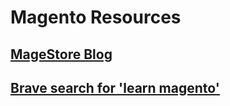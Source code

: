 # Magento Resources

## [MageStore Blog](https://www.magestore.com/blog/)

## [Brave search for 'learn magento'](https://search.brave.com/search?q=learn+magento&source=web&summary=1&conversation=9900a30ac6946f39f5cfb3)
